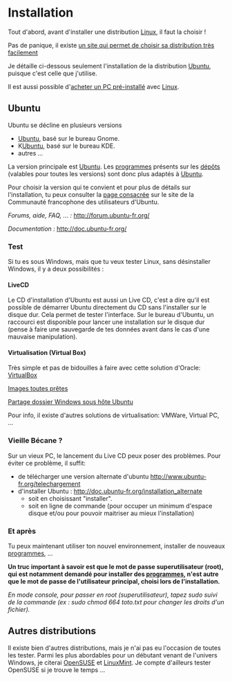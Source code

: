 # Installation

Tout d'abord, avant d'installer une distribution [Linux](Linux), il faut la choisir !

Pas de panique, il existe [un site qui permet de choisir sa distribution très facilement](http://www.zegeniestudios.net/ldc/index.php?lang=fr)

Je détaille ci-dessous seulement l'installation de la distribution [Ubuntu](Ubuntu), puisque c'est celle que j'utilise.

Il est aussi possible d'[acheter un PC pré-installé](http://linuxpreinstalle.com/) avec [Linux](Linux).

## Ubuntu

Ubuntu se décline en plusieurs versions

- [Ubuntu](Ubuntu), basé sur le bureau Gnome.
- K[Ubuntu](Ubuntu), basé sur le bureau KDE.
- autres ...

La version principale est [Ubuntu](Ubuntu). Les [programmes](Programmes) présents sur les [dépôts](Dépôt) (valables pour toutes les versions)  sont donc plus adaptés à [Ubuntu](Ubuntu).

Pour choisir la version qui te convient et pour plus de détails sur l'installation, tu peux consulter la [page consacrée](http://doc.ubuntu-fr.org/installation) sur le site de la Communauté francophone des utilisateurs d'Ubuntu.

*Forums, aide, FAQ, ... :* <http://forum.ubuntu-fr.org/>

*Documentation :* <http://doc.ubuntu-fr.org/>

### Test

Si tu es sous Windows, mais que tu veux tester Linux, sans désinstaller
Windows, il y a deux possibilités :

#### LiveCD

Le CD d'installation d'Ubuntu est aussi un Live CD, c'est a dire qu'il
est possible de démarrer Ubuntu directement du CD sans l'installer sur
le disque dur. Cela permet de tester l'interface. Sur le bureau
d'Ubuntu, un raccourci est disponible pour lancer une installation sur
le disque dur (pense à faire une sauvegarde de tes données avant dans le
cas d'une mauvaise manipulation).

#### Virtualisation (Virtual Box)

Très simple et pas de bidouilles à faire avec cette solution d'Oracle:
[VirtualBox](http://www.virtualbox.org/)

[Images toutes prêtes](http://virtualboxes.org/images/)

[Partage dossier Windows sous hôte
Ubuntu](http://www.commentcamarche.net/faq/21387-virtualbox-partage-d-un-dossier-windows-sous-un-hote-ubuntu)

Pour info, il existe d'autres solutions de virtualisation: VMWare,
Virtual PC, ...

### Vieille Bécane ?

Sur un vieux PC, le lancement du Live CD peux poser des problèmes. Pour
éviter ce problème, il suffit:

- de télécharger une version alternate d'ubuntu
  <http://www.ubuntu-fr.org/telechargement>
- d'installer Ubuntu : <http://doc.ubuntu-fr.org/installation_alternate>
  - soit en choisissant "installer".
  - soit en ligne de commande (pour occuper un minimum d'espace disque
    et/ou pour pouvoir maitriser au mieux l'installation)

### Et après

Tu peux maintenant utiliser ton nouvel environnement, installer de
nouveaux [programmes](Programmes), ...

**Un truc important à savoir est que le mot de passe superutilisateur
(root), qui est notamment demandé pour installer des
[programmes](Programmes), n'est autre que le mot de passe de
l'utilisateur principal, choisi lors de l'installation.**

*En mode console, pour passer en root (superutilisateur), tapez sudo
suivi de la commande (ex : sudo chmod 664 toto.txt pour changer les
droits d'un fichier).*

## Autres distributions

Il existe bien d'autres distributions, mais je n'ai pas eu l'occasion de
toutes les tester. Parmi les plus abordables pour un débutant venant de
l'univers Windows, je citerai [OpenSUSE](http://fr.opensuse.org/) et
[LinuxMint](http://www.linuxmint-fr.org/). Je compte d'ailleurs tester
OpenSUSE si je trouve le temps ...